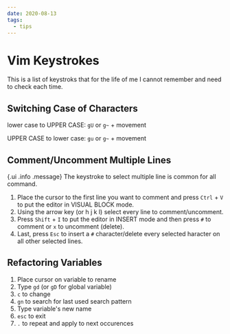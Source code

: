 ```yaml
---
date: 2020-08-13
tags:
  - tips
---
```


# Vim Keystrokes

This is a list of keystroks that for the life of me I cannot remember and need
to check each time.


## Switching Case of Characters

lower case to UPPER CASE: `gU` or `g~` + movement

UPPER CASE to lower case: `gu` or `g~` + movement


## Comment/Uncomment Multiple Lines

{.ui .info .message}
The keystroke to select multiple line is common for all command.


1. Place the cursor to the first line you want to comment and press `Ctrl` +
`V` to put the editor in VISUAL BLOCK mode.
2. Using the arrow key (or h j k l) select every line to comment/uncomment.
3. Press `Shift` + `I` to put the editor in INSERT mode and then press `#` to comment or `x` to uncomment (delete).
4. Last, press `Esc` to insert a `#` character/delete every selected haracter
on all other selected lines.


## Refactoring Variables

1. Place cursor on variable to rename
2. Type `gd` (or `gD` for global variable)
3. `c` to change
4. `gn` to search for last used search pattern
5. Type variable's new name
6. `esc` to exit
7. `.` to repeat and apply to next occurences

